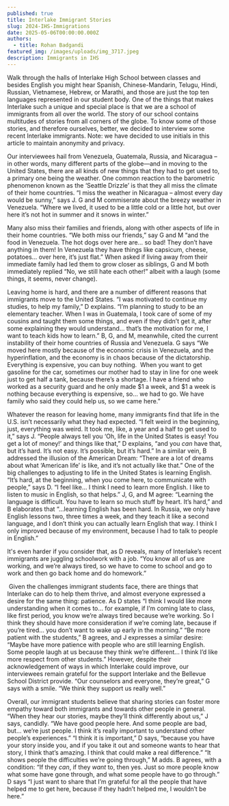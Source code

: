 ```yaml
---
published: true
title: Interlake Immigrant Stories
slug: 2024-IHS-Immigrations
date: 2025-05-06T00:00:00.000Z
authors:
  - title: Rohan Badgandi
featured_img: /images/uploads/img_3717.jpeg
description: Immigrants in IHS
---
```




Walk through the halls of Interlake High School between classes and besides English you might hear Spanish, Chinese-Mandarin, Telugu, Hindi, Russian, Vietnamese, Hebrew, or Marathi, and those are just the top ten languages represented in our student body. One of the things that makes Interlake such a unique and special place is that we are a school of immigrants from all over the world. The story of our school contains multitudes of stories from all corners of the globe. To know some of those stories, and therefore ourselves, better, we decided to interview some recent Interlake immigrants. Note: we have decided to use initials in this article to maintain anonymity and privacy.

Our interviewees hail from Venezuela, Guatemala, Russia, and Nicaragua – in other words, many different parts of the globe—and in moving to the United States, there are all kinds of new things that they had to get used to, a primary one being the weather. One common reaction to the barometric phenomenon known as the ‘Seattle Drizzle’ is that they all miss the climate of their home countries. “I miss the weather in Nicaragua – almost every day would be sunny,” says J. G and M commiserate about the breezy weather in Venezuela. “Where we lived, it used to be a little cold or a little hot, but over here it’s not hot in summer and it snows in winter.”

Many also miss their families and friends, along with other aspects of life in their home countries. “We both miss our friends,” say G and M “and the food in Venezuela. The hot dogs over here are… so bad! They don’t have anything in them! In Venezuela they have things like capsicum, cheese, potatoes… over here, it’s just flat.” When asked if living away from their immediate family had led them to grow closer as siblings, G and M both immediately replied “No, we still hate each other!” albeit with a laugh (some things, it seems, never change). 

Leaving home is hard, and there are a number of different reasons that immigrants move to the United States. “I was motivated to continue my studies, to help my family,” D explains. “I’m planning to study to be an elementary teacher. When I was in Guatemala, I took care of some of my cousins and taught them some things, and even if they didn’t get it, after some explaining they would understand… that’s the motivation for me, I want to teach kids how to learn.” B, G, and M, meanwhile, cited the current instability of their home countries of Russia and Venezuela. G says “We moved here mostly because of the economic crisis in Venezuela, and the hyperinflation, and the economy is in chaos because of the dictatorship. Everything is expensive, you can buy nothing.  When you want to get gasoline for the car, sometimes our mother had to stay in line for one week just to get half a tank, because there’s a shortage. I have a friend who worked as a security guard and he only made $1 a week, and $1 a week is nothing because everything is expensive, so… we had to go. We have family who said they could help us, so we came here.” 

Whatever the reason for leaving home, many immigrants find that life in the U.S. isn’t necessarily what they had expected. “I felt weird in the beginning, just, everything was weird. It took me, like, a year and a half to get used to it,” says J. “People always tell you ‘Oh, life in the United States is easy! You get a lot of money!’ and things like that,” D explains, “and you *can* have that, but it’s hard. It’s not easy. It’s possible, but it’s hard.” In a similar vein, B addressed the illusion of the American Dream: “There are a lot of dreams about what ‘American life’ is like, and it’s not actually like that.” One of the big challenges to adjusting to life in the United States is learning English. “It’s hard, at the beginning, when you come here, to communicate with people,” says D. “I feel like… I think I need to learn more English. I like to listen to music in English, so that helps.” J, G, and M agree: “Learning the language is difficult. You have to learn so much stuff by heart. It’s hard,” and B elaborates that “…learning English has been hard. In Russia, we only have English lessons two, three times a week, and they teach it like a second language, and I don’t think you can actually learn English that way. I think I only improved because of my environment, because I had to talk to people in English.” 

It's even harder if you consider that, as D reveals, many of Interlake’s recent immigrants are juggling schoolwork with a job. “You know all of us are working, and we’re always tired, so we have to come to school and go to work and then go back home and do homework.”

 Given the challenges immigrant students face, there are things that Interlake can do to help them thrive, and almost everyone expressed a desire for the same thing: patience. As D states “I think I would like more understanding when it comes to… for example, if I’m coming late to class, like first period, you know we’re always tired because we’re working. So I think they should have more consideration if we’re coming late, because if you’re tired… you don’t want to wake up early in the morning.” “Be more patient with the students,” B agrees, and J expresses a similar desire: “Maybe have more patience with people who are still learning English. Some people laugh at us because they think we’re different… I think I’d like more respect from other students.” However, despite their acknowledgement of ways in which Interlake could improve, our interviewees remain grateful for the support Interlake and the Bellevue School District provide. “Our counselors and everyone, they’re great,” G says with a smile. “We think they support us really well.” 

Overall, our immigrant students believe that sharing stories can foster more empathy toward both immigrants and towards other people in general. “When they hear our stories, maybe they’ll think differently about us,” J says, candidly. “We have good people here. And some people are bad, but… we’re just people. I think it’s really important to understand other people’s experiences.” “I think it is important,” D says, “because you have your story inside you, and if you take it out and someone wants to hear that story, I think that’s amazing. I think that could make a real difference.” “It shows people the difficulties we’re going through,” M adds. B agrees, with a condition: “If they *can*, if they *want* to, then yes. Just so more people know what some have gone through, and what some people have to go through.” D says “I just want to share that I’m grateful for all the people that have helped me to get here, because if they hadn’t helped me, I wouldn’t be here.”
